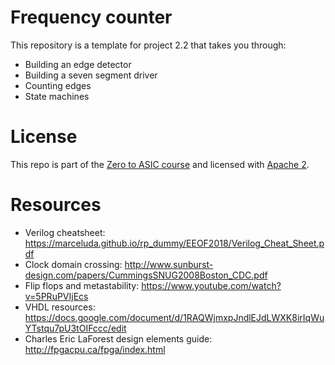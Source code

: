 # Frequency counter

This repository is a template for project 2.2 that takes you through:

* Building an edge detector
* Building a seven segment driver
* Counting edges
* State machines

# License

This repo is part of the [Zero to ASIC course](https://zerotoasiccourse.com) and licensed with [Apache 2](LICENSE).

# Resources

* Verilog cheatsheet: https://marceluda.github.io/rp_dummy/EEOF2018/Verilog_Cheat_Sheet.pdf
* Clock domain crossing: http://www.sunburst-design.com/papers/CummingsSNUG2008Boston_CDC.pdf
* Flip flops and metastability: https://www.youtube.com/watch?v=5PRuPVIjEcs
* VHDL resources: https://docs.google.com/document/d/1RAQWjmxpJndlEJdLWXK8irIqWuYTstqu7pU3tOIFccc/edit
* Charles Eric LaForest design elements guide: http://fpgacpu.ca/fpga/index.html
